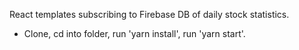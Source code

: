 React templates subscribing to Firebase DB of daily stock statistics.

- Clone, cd into folder, run 'yarn install', run 'yarn start'.